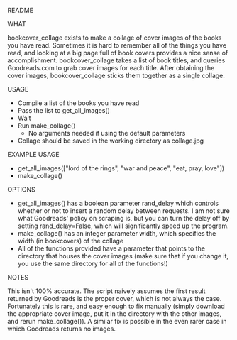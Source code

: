 README

WHAT

  bookcover_collage exists to make a collage of cover images of the books you have read. Sometimes it is hard to remember all of the things you have read, and looking at a big page full of book covers provides a nice sense of accomplishment. bookcover_collage takes a list of book titles, and queries Goodreads.com to grab cover images for each title. After obtaining the cover images, bookcover_collage sticks them together as a single collage.

USAGE
  - Compile a list of the books you have read
  - Pass the list to get_all_images()
  - Wait
  - Run make_collage()
    - No arguments needed if using the default parameters
  - Collage should be saved in the working directory as collage.jpg

EXAMPLE USAGE
  - get_all_images(["lord of the rings", "war and peace", "eat, pray, love"])
  - make_collage()

OPTIONS
  - get_all_images() has a boolean parameter rand_delay which controls whether or not to insert a random delay between requests. I am not sure what Goodreads' policy on scraping is, but you can turn the delay off by setting rand_delay=False, which will significantly speed up the program.
  - make_collage() has an integer parameter width, which specifies the width (in bookcovers) of the collage
  - All of the functions provided have a parameter that points to the directory that houses the cover images (make sure that if you change it, you use the same directory for all of the functions!)

NOTES

  This isn't 100% accurate. The script naively assumes the first result returned by Goodreads is the proper cover, which is not always the case. Fortunately this is rare, and easy enough to fix manually (simply download the appropriate cover image, put it in the directory with the other images, and rerun make_collage()). A similar fix is possible in the even rarer case in which Goodreads returns no images.
